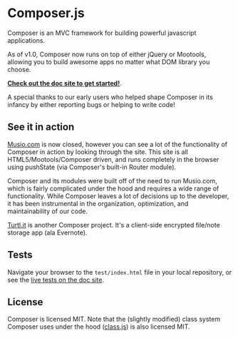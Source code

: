 # Composer.js
Composer is an MVC framework for building powerful javascript applications.

As of v1.0, Composer now runs on top of either jQuery or Mootools, allowing you
to build awesome apps no matter what DOM library you choose.

[__Check out the doc site to get started!__](http://lyonbros.github.io/composer.js).

A special thanks to our early users who helped shape Composer in its infancy by
either reporting bugs or helping to write code!

## See it in action
[Musio.com](http://musio.com) is now closed, however you can see a lot of
the functionality of Composer in action by looking through the site. This
site is all HTML5/Mootools/Composer driven, and runs completely in the browser
using pushState (via Composer's built-in Router module).

Composer and its modules were built off of the need to run Musio.com, which is
fairly complicated under the hood and requires a wide range of functionality.
While Composer leaves a lot of decisions up to the developer, it has been 
instrumental in the organization, optimization, and maintainability of our code.

[Turtl.it](https://turtl.it) is another Composer project. It's a client-side
encrypted file/note storage app (ala Evernote).

## Tests

Navigate your browser to the `test/index.html` file in your local repository, or
see the [live tests on the doc site](http://lyonbros.github.io/composer.js/test).

## License

Composer is licensed MIT. Note that the (slightly modified) class system
Composer uses under the hood ([class.js](https://github.com/kilhage/class.js))
is also licensed MIT.

